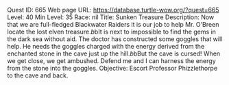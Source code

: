 Quest ID: 665
Web page URL: https://database.turtle-wow.org/?quest=665
Level: 40
Min Level: 35
Race: nil
Title: Sunken Treasure
Description: Now that we are full-fledged Blackwater Raiders it is our job to help Mr. O'Breen locate the lost elven treasure.$b$bIt is next to impossible to find the gems in the dark sea without aid. The doctor has constructed some goggles that will help. He needs the goggles charged with the energy derived from the enchanted stone in the cave just up the hill.$b$bBut the cave is cursed! When we get close, we get ambushed. Defend me and I can harness the energy from the stone into the goggles.
Objective: Escort Professor Phizzlethorpe to the cave and back.
